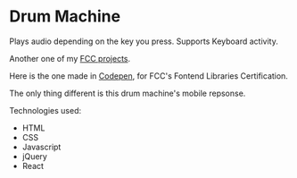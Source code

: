 # Drum Machine

Plays audio depending on the key you press. Supports Keyboard activity.

Another one of my [FCC projects](https://www.freecodecamp.org/learn/front-end-libraries/front-end-libraries-projects/build-a-drum-machine).

Here is the one made in [Codepen](https://codepen.io/ClumsyKnight/full/oNbVPYv), for FCC's Fontend Libraries Certification.

The only thing different is this drum machine's mobile repsonse.

Technologies used: 
- HTML
- CSS
- Javascript
- jQuery
- React